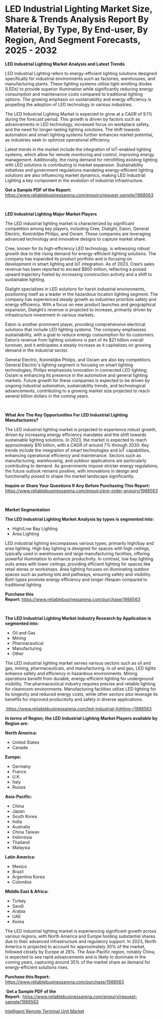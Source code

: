 <p><h1>LED Industrial Lighting Market Size, Share & Trends Analysis Report By Material, By Type, By End-user, By Region, And Segment Forecasts, 2025 - 2032</h1></p><p><strong>LED Industrial Lighting Market Analysis and Latest Trends</strong></p>
<p><p>LED Industrial Lighting refers to energy-efficient lighting solutions designed specifically for industrial environments such as factories, warehouses, and manufacturing plants. These lighting systems utilize light-emitting diodes (LEDs) to provide superior illumination while significantly reducing energy consumption and maintenance costs compared to traditional lighting options. The growing emphasis on sustainability and energy efficiency is propelling the adoption of LED technology in various industries.</p><p>The LED Industrial Lighting Market is expected to grow at a CAGR of 9.1% during the forecast period. This growth is driven by factors such as advancements in LED technology, increased focus on workplace safety, and the need for longer-lasting lighting solutions. The shift towards automation and smart lighting systems further enhances market potential, as industries seek to optimize operational efficiency.</p><p>Latest trends in the market include the integration of IoT-enabled lighting systems, which allow for remote monitoring and control, improving energy management. Additionally, the rising demand for retrofitting existing lighting with LED solutions is contributing to market expansion. Sustainability initiatives and government regulations mandating energy-efficient lighting solutions are also influencing market dynamics, making LED Industrial Lighting a key component in the evolution of industrial infrastructure.</p></p>
<p><strong>Get a Sample PDF of the Report:&nbsp;</strong> <a href="https://www.reliablebusinessarena.com/enquiry/request-sample/1988563?utm_campaign=1990&utm_medium=2&utm_source=Github&utm_content=ia&utm_term=11022025&utm_id=led-industrial-lighting">https://www.reliablebusinessarena.com/enquiry/request-sample/1988563</a></p>
<p>&nbsp;</p>
<p><strong>LED Industrial Lighting Major Market Players</strong></p>
<p><p>The LED industrial lighting market is characterized by significant competition among key players, including Cree, Dialight, Eaton, General Electric, Koninklijke Philips, and Osram. These companies are leveraging advanced technology and innovative designs to capture market share.</p><p>Cree, known for its high-efficiency LED technology, is witnessing robust growth due to the rising demand for energy-efficient lighting solutions. The company has expanded its product portfolio and is focusing on development in smart lighting and IoT integration. As of 2023, Cree’s sales revenue has been reported to exceed $800 million, reflecting a poised upward trajectory fueled by increasing construction activity and a shift to sustainable lighting.</p><p>Dialight specializes in LED solutions for harsh industrial environments, positioning itself as a leader in the hazardous location lighting segment. The company has experienced steady growth as industries prioritize safety and energy efficiency. With a focus on new product launches and geographical expansion, Dialight’s revenue is projected to increase, primarily driven by infrastructure investment in various markets.</p><p>Eaton is another prominent player, providing comprehensive electrical solutions that include LED lighting systems. The company emphasizes sustainability, with a goal to reduce energy consumption for its customers. Eaton’s revenue from lighting solutions is part of its $21 billion overall turnover, and it anticipates a steady increase as it capitalizes on growing demand in the industrial sector.</p><p>General Electric, Koninklijke Philips, and Osram are also key competitors. General Electric's lighting segment is focusing on smart lighting technologies; Philips emphasizes innovation in connected LED lighting; Osram is enhancing its presence in the automotive and general lighting markets. Future growth for these companies is expected to be driven by ongoing industrial automation, sustainability trends, and technological advancements, contributing to a growing market size projected to reach several billion dollars in the coming years.</p></p>
<p>&nbsp;</p>
<p><strong>What Are The Key Opportunities For LED Industrial Lighting Manufacturers?</strong></p>
<p><p>The LED industrial lighting market is projected to experience robust growth, driven by increasing energy efficiency mandates and the shift towards sustainable lighting solutions. In 2023, the market is expected to reach approximately $10 billion, with a CAGR of around 7% through 2030. Key trends include the integration of smart technologies and IoT capabilities, enhancing operational efficiency and maintenance. Sectors such as manufacturing, warehousing, and outdoor applications are particularly contributing to demand. As governments impose stricter energy regulations, the future outlook remains positive, with innovations in design and functionality poised to shape the market landscape significantly.</p></p>
<p><strong>Inquire or Share Your Questions If Any Before Purchasing This Report:</strong> <a href="https://www.reliablebusinessarena.com/enquiry/pre-order-enquiry/1988563?utm_campaign=1990&utm_medium=2&utm_source=Github&utm_content=ia&utm_term=11022025&utm_id=led-industrial-lighting">https://www.reliablebusinessarena.com/enquiry/pre-order-enquiry/1988563</a></p>
<p>&nbsp;</p>
<p><strong>Market Segmentation</strong></p>
<p><strong>The LED Industrial Lighting Market Analysis by types is segmented into:</strong></p>
<p><ul><li>High/Low Bay Lighting</li><li>Area Lighting</li></ul></p>
<p><p>LED industrial lighting encompasses various types, primarily high/bay and area lighting. High bay lighting is designed for spaces with high ceilings, typically used in warehouses and large manufacturing facilities, offering powerful illumination to enhance productivity. In contrast, low bay lighting suits areas with lower ceilings, providing efficient lighting for spaces like retail stores or workshops. Area lighting focuses on illuminating outdoor spaces such as parking lots and pathways, ensuring safety and visibility. Both types promote energy efficiency and longer lifespan compared to traditional lighting.</p></p>
<p><strong>Purchase this Report:&nbsp;</strong><a href="https://www.reliablebusinessarena.com/purchase/1988563?utm_campaign=1990&utm_medium=2&utm_source=Github&utm_content=ia&utm_term=11022025&utm_id=led-industrial-lighting">https://www.reliablebusinessarena.com/purchase/1988563</a></p>
<p>&nbsp;</p>
<p><strong>The LED Industrial Lighting Market Industry Research by Application is segmented into:</strong></p>
<p><ul><li>Oil and Gas</li><li>Mining</li><li>Pharmaceutical</li><li>Manufacturing</li><li>Other</li></ul></p>
<p><p>The LED industrial lighting market serves various sectors such as oil and gas, mining, pharmaceuticals, and manufacturing. In oil and gas, LED lights enhance safety and efficiency in hazardous environments. Mining operations benefit from durable, energy-efficient lighting for underground visibility. The pharmaceutical industry requires precise and reliable lighting for cleanroom environments. Manufacturing facilities utilize LED lighting for its longevity and reduced energy costs, while other sectors also leverage its benefits for improved productivity and safety in diverse applications.</p></p>
<p><a href="https://www.reliablebusinessarena.com/led-industrial-lighting-r1988563?utm_campaign=1990&utm_medium=2&utm_source=Github&utm_content=ia&utm_term=11022025&utm_id=led-industrial-lighting">&nbsp;https://www.reliablebusinessarena.com/led-industrial-lighting-r1988563</a></p>
<p><strong>In terms of Region, the LED Industrial Lighting Market Players available by Region are:</strong></p>
<p>
    <p> <strong> North America: </strong>
        <ul>
            <li>United States</li>
            <li>Canada</li>
        </ul>
        </p> 
    <p> <strong> Europe: </strong>
        <ul>
            <li>Germany</li>
            <li>France</li>
            <li>U.K.</li>
            <li>Italy</li>
            <li>Russia</li>
        </ul>
        </p> 
    <p> <strong> Asia-Pacific: </strong>
        <ul>
            <li>China</li>
            <li>Japan</li>
            <li>South Korea</li>
            <li>India</li>
            <li>Australia</li>
            <li>China Taiwan</li>
            <li>Indonesia</li>
            <li>Thailand</li>
            <li>Malaysia</li>
        </ul>
        </p> 
    <p> <strong> Latin America: </strong>
        <ul>
            <li>Mexico</li>
            <li>Brazil</li>
            <li>Argentina Korea</li>
            <li>Colombia</li>
        </ul>
        </p> 
    <p> <strong> Middle East & Africa: </strong>
        <ul>
            <li>Turkey</li>
            <li>Saudi</li>
            <li>Arabia</li>
            <li>UAE</li>
            <li>Korea</li>
        </ul>
    </p>
    </p>
<p><p>The LED industrial lighting market is experiencing significant growth across various regions, with North America and Europe holding substantial shares due to their advanced infrastructure and regulatory support. In 2023, North America is projected to account for approximately 30% of the market, followed closely by Europe at 28%. The Asia-Pacific region, notably China, is expected to see rapid advancements and is likely to dominate in the coming years, capturing around 35% of the market share as demand for energy-efficient solutions rises.</p></p>
<p><strong>Purchase this Report: </strong><a href="https://www.reliablebusinessarena.com/purchase/1988563?utm_campaign=1990&utm_medium=2&utm_source=Github&utm_content=ia&utm_term=11022025&utm_id=led-industrial-lighting">https://www.reliablebusinessarena.com/purchase/1988563</a></p>
<p>&nbsp;<strong>Get a Sample PDF of the Report:&nbsp;&nbsp;</strong><a href="https://www.reliablebusinessarena.com/enquiry/request-sample/1988563?utm_campaign=1990&utm_medium=2&utm_source=Github&utm_content=ia&utm_term=11022025&utm_id=led-industrial-lighting">https://www.reliablebusinessarena.com/enquiry/request-sample/1988563</a></p>
<p><strong></strong></p>
<p><p><a href="https://github.com/MarciaRunte/Market-Research-Report-List-1/blob/main/intelligent-remote-terminal-unit-market.md?utm_campaign=1990&utm_medium=2&utm_source=Github&utm_content=ia&utm_term=11022025&utm_id=led-industrial-lighting">Intelligent Remote Terminal Unit Market</a></p></p>
